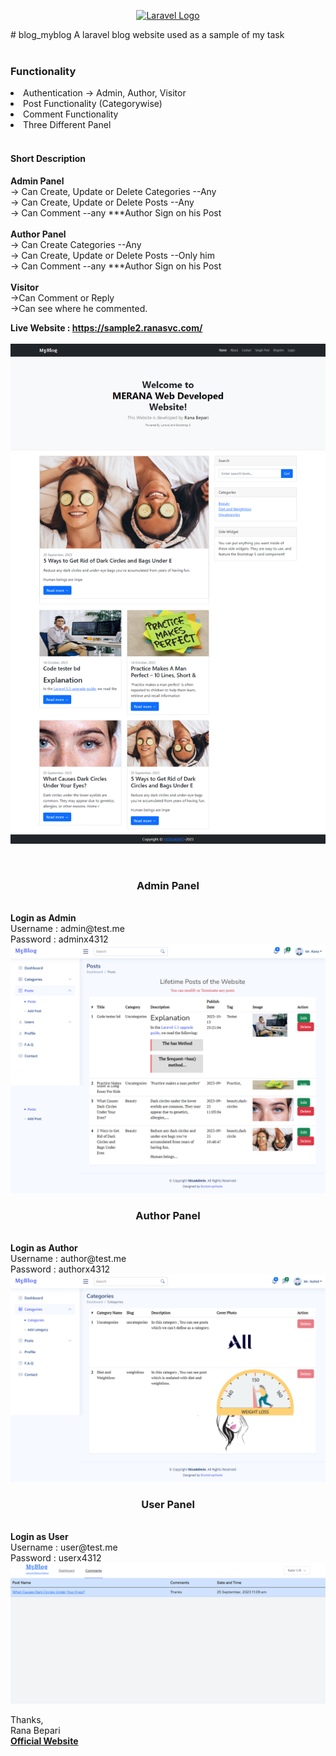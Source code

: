 <p align="center"><a href="https://laravel.com" target="_blank"><img src="https://raw.githubusercontent.com/laravel/art/master/logo-lockup/5%20SVG/2%20CMYK/1%20Full%20Color/laravel-logolockup-cmyk-red.svg" width="400" alt="Laravel Logo"></a></p>
# blog_myblog
A laravel blog website used as a sample of my task <br><br>
<h3>Functionality</h3>
<li> Authentication -> Admin, Author, Visitor </li>
<li> Post Functionality (Categorywise) </li>
<li> Comment Functionality </li>
<li> Three Different Panel </li>
<br>
<h4>Short Description</h4>
<p> 
<strong>Admin Panel</strong> <br>
-> Can Create, Update or Delete Categories --Any<br>
-> Can Create, Update or Delete Posts --Any <br>
-> Can Comment --any ***Author Sign on his Post <br>
<br>
<strong>Author Panel</strong> <br>
-> Can Create Categories --Any<br>
-> Can Create, Update or Delete Posts --Only him<br>
-> Can Comment --any ***Author Sign on his Post<br>
<br>
<strong>Visitor</strong><br>
->Can Comment or Reply <br>
->Can see where he commented.<br>
</p>

<strong>Live Website : <a href="https://sample2.ranasvc.com/"> https://sample2.ranasvc.com/ </a></strong>
<br> <br> 
![Screenshot](images/screenshotx.png)

<br>
<center><h3>Admin Panel</h3> </center><br>
<strong> Login as Admin  </strong> <br>
Username : admin@test.me <br>
Password : adminx4312 <br>
<img src="images/blog_admin.png">
<br>
<center><h3>Author Panel</h3></center> <br>
<strong> Login as Author  </strong> <br>
Username : author@test.me <br>
Password : authorx4312 <br>
<img src="images/blog_author.png">
<br>
<center><h3>User Panel</h3></center> <br>
<strong> Login as User  </strong> <br>
Username : user@test.me <br>
Password : userx4312 <br>
<img src="images/blog_user.png">

Thanks, <br>
Rana Bepari <br>
<a href="https://ranasvc.com/"><strong>Official Website</strong></a>
